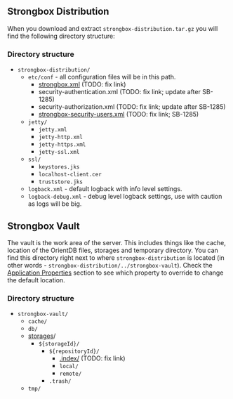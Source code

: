 ## Strongbox Distribution

When you download and extract `strongbox-distribution.tar.gz` you will find the following directory structure:

### Directory structure

* `strongbox-distribution/`
    * `etc/conf` - all configuration files will be in this path. 
        * [strongbox.xml](https://github.com/strongbox/strongbox/wiki/The-strongbox.xml-File) (TODO: fix link)
        * security-authentication.xml (TODO: fix link; update after SB-1285)
        * security-authorization.xml (TODO: fix link; update after SB-1285)
        * [strongbox-security-users.xml](https://github.com/strongbox/strongbox/wiki/The-strongbox%E2%80%90security%E2%80%90users.xml-File) (TODO: fix link; SB-1285)
    * `jetty/`
        * `jetty.xml`
        * `jetty-http.xml`
        * `jetty-https.xml`
        * `jetty-ssl.xml`
    * `ssl/`
        * `keystores.jks`
        * `localhost-client.cer`
        * `truststore.jks`
    * `logback.xml` - default logback with info level settings. 
    * `logback-debug.xml` - debug level logback settings, use with caution as logs will be big.

## Strongbox Vault

The vault is the work area of the server. This includes things like the cache, location of the OrientDB files, 
storages and temporary directory. You can find this directory right next to where `strongbox-distribution` is located 
(in other words - `strongbox-distribution/../strongbox-vault`). Check the [Application Properties](/user-guide/application-properties.md) 
section to see which property to override to change the default location.

### Directory structure

* `strongbox-vault/`
    * `cache/`
    * `db/`
    * [storages](/knowledge-base/storages/)/
        * `${storageId}/`
            * `${repositoryId}/`
                * [.index/](https://github.com/strongbox/strongbox/wiki/Maven-Indexer#where-are-the-maven-indexes-located) (TODO: fix link)
                * `local/`
                * `remote/`
            * `.trash/`
    * `tmp/`
